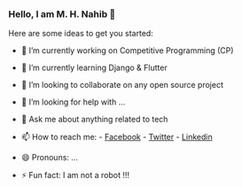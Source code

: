 ### Hello, I am M. H. Nahib 👋

Here are some ideas to get you started:

- 🔭 I’m currently working on Competitive Programming (CP)
- 🌱 I’m currently learning Django & Flutter
- 👯 I’m looking to collaborate on any open source project
- 🤔 I’m looking for help with ...
- 💬 Ask me about anything related to tech
- 📫 How to reach me:  - [Facebook](https://www.facebook.com/profile.php?id=100017094937153)
                        - [Twitter](https://twitter.com/HNahib)
                        - [Linkedin](https://www.linkedin.com/in/mhnahib/)

- 😄 Pronouns: ...
- ⚡ Fun fact: I am not a robot !!!

